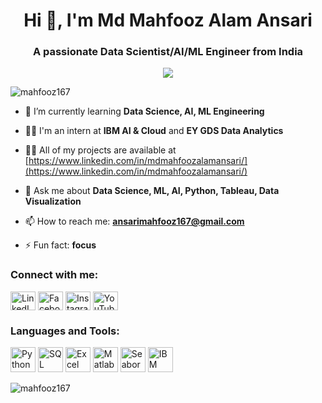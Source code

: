 <h1 align="center">Hi 👋, I'm Md Mahfooz Alam Ansari</h1>
<h3 align="center">A passionate Data Scientist/AI/ML Engineer from India</h3>

<p align="center"> <img src="https://arc-anglerfish-washpost-prod-washpost.s3.amazonaws.com/public/TOXY22AAGRBUXLDZAFY6QJARKI.jpg" with your fictional image URL -->

<p align="left"> <img src="https://komarev.com/ghpvc/?username=mahfooz167&label=Profile%20views&color=0e75b6&style=flat" alt="mahfooz167" /> </p>

- 🌱 I’m currently learning **Data Science, AI, ML Engineering**

- 👨‍💻 I'm an intern at **IBM AI & Cloud** and **EY GDS Data Analytics**

- 👨‍💼 All of my projects are available at [https://www.linkedin.com/in/mdmahfoozalamansari/](https://www.linkedin.com/in/mdmahfoozalamansari/)

- 💬 Ask me about **Data Science, ML, AI, Python, Tableau, Data Visualization**

- 📫 How to reach me: **ansarimahfooz167@gmail.com**

- ⚡ Fun fact: **focus**

<h3 align="left">Connect with me:</h3>
<p align="left">
  <a href="https://linkedin.com/in/www.linkedin.com/in/md-mahfooz-alam-ansari-587828190" target="blank"><img align="center" src="https://pallant.digital/wp-content/uploads/2019/08/5-ways-to-supercharge-your-LinkedIn-profile-1.png" alt="LinkedIn" height="30" width="40" /></a>
  <a href="https://fb.com/mahfooz ansari" target="blank"><img align="center" src="https://fiu-original.b-cdn.net/fontsinuse.com/use-images/16/16899/16899.jpeg?filename=logo_facebook-rgb-7inch2.png.648x0_q90_replac" alt="Facebook" height="30" width="40" /></a>
  <a href="https://instagram.com/mahfooz_zada" target="blank"><img align="center" src="https://i.pinimg.com/originals/30/d8/f9/30d8f92cdcca5d49b6194097b8c6906d.jpg" alt="Instagram" height="30" width="40" /></a>
  <a href="https://www.youtube.com/c/data unbox" target="blank"><img align="center" src="https://pics.craiyon.com/2023-10-31/25fb38eaace7424d87fa4cf1526771f9.webp" alt="YouTube" height="30" width="40" /></a>
</p>

<h3 align="left">Languages and Tools:</h3>
<p align="left"> 
  <img src="https://images.unsplash.com/photo-1649180556628-9ba704115795?q=80&w=1000&auto=format&fit=crop&ixlib=rb-4.0.3&ixid=M3wxMjA3fDB8MHxzZWFyY2h8Mnx8cHl0aG9uJTIwbG9nb3xlbnwwfHwwfHx8MA%3D%3D" alt="Python" width="40" height="40"/>
  <img src="https://img.freepik.com/free-vector/abstract-technology-sql-illustration_23-2149237139.jpg?size=338&ext=jpg&ga=GA1.1.1827530304.1709078400&semt=sph" alt="SQL" width="40" height="40"/>
  <img src="https://i.imgur.com/cpRw90q.png" alt="Excel" width="40" height="40"/>
  <img src="https://i.imgur.com/y5u6w2I.png" alt="Matlab" width="40" height="40"/>
  <img src="https://i.imgur.com/Z4WYK2d.png" alt="Seaborn" width="40" height="40"/>
  <img src="https://i.imgur.com/Fl6FV3B.png" alt="IBM Cloud" width="40" height="40"/>
</p>

<p><img align="center" src="https://github-readme-stats.vercel.app/api/top-langs?username=mahfooz167&show_icons=true&locale=en&layout=compact" alt="mahfooz167" /></p>
